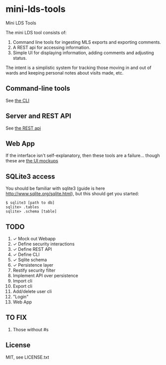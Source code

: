 mini-lds-tools
==============

Mini LDS Tools

The mini LDS tool consists of:

1. Command line tools for ingesting MLS exports and exporting comments.
1. A REST api for accessing information.
1. Simple UI for displaying information, adding comments and adjusting status.

The intent is a simplistic system for tracking those moving in and out of wards
and keeping personal notes about visits made, etc.

## Command-line tools

See [the CLI](docs/cli.md)

## Server and REST API

See [the REST api](docs/rest-api.md)

## Web App

If the interface isn't self-explanatory, then these tools are a
failure... though these are [the UI mockups](docs/ui-mockup.md)

## SQLite3 access

You should be familiar with sqlite3 (guide is here
http://www.sqlite.org/sqlite.html), but this should get you started:

    $ sqlite3 [path to db]
    sqlite> .tables
    sqlite> .schema [table]

## TODO

1. ✓ Mock out Webapp
1. ✓ Define security interactions
1. ✓ Define REST API
1. ✓ Define CLI
1. ✓ Sqlite schema
1. ✓ Persistence layer
1. Restify security filter
1. Implement API over persistence
1. Import cli
1. Export cli
1. Add/delete user cli
1. "Login"
1. Web App

## TO FIX

1. Those without #s

## License

MIT, see LICENSE.txt
